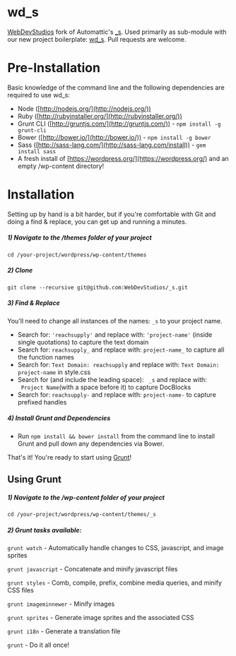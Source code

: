 wd_s
===

[WebDevStudios](http://webdevstudios.com) fork of Automattic's [_s](https://github.com/Automattic/_s). Used primarily as sub-module with our new project boilerplate: [wd_s](https://github.com/WebDevStudios/wd_s). Pull requests are welcome.

# Pre-Installation

Basic knowledge of the command line and the following dependencies are required to use wd_s:

- Node ([http://nodejs.org/](http://nodejs.org/))
- Ruby ([http://rubyinstaller.org/](http://rubyinstaller.org/))
- Grunt CLI ([http://gruntjs.com/](http://gruntjs.com/)) - `npm install -g grunt-cli`
- Bower ([http://bower.io/](http://bower.io/)) - `npm install -g bower`
- Sass ([http://sass-lang.com/](http://sass-lang.com/install)) - `gem install sass`
- A fresh install of [https://wordpress.org/](https://wordpress.org/) and an empty /wp-content directory!

# Installation

Setting up by hand is a bit harder, but if you're comfortable with Git and doing a find & replace, you can get up and running a minutes.

##### 1) Navigate to the /themes folder of your project
`cd /your-project/wordpress/wp-content/themes`

##### 2) Clone

`git clone --recursive git@github.com:WebDevStudios/_s.git`

##### 3) Find & Replace

You'll need to change all instances of the names: `_s` to your project name.

- Search for: `'reachsupply'` and replace with: `'project-name'` (inside single quotations) to capture the text domain
- Search for: `reachsupply_` and replace with: `project-name_` to capture all the function names
- Search for: `Text Domain: reachsupply` and replace with: `Text Domain: project-name` in style.css
- Search for (and include the leading space): <code>&nbsp;_s</code> and replace with: <code>&nbsp;Project Name</code>(with a space before it) to capture DocBlocks
- Search for: `reachsupply-` and replace with: `project-name-` to capture prefixed handles

##### 4) Install Grunt and Dependencies
- Run `npm install && bower install` from the command line to install Grunt and pull down any dependencies via Bower.

That's it! You're ready to start using [Grunt](https://github.com/WebDevStudios/_s/blob/master/README.md#using-grunt)!

## Using Grunt

##### 1) Navigate to the /wp-content folder of your project
`cd /your-project/wordpress/wp-content/themes/_s`

##### 2) Grunt tasks available:

`grunt watch` - Automatically handle changes to CSS, javascript, and image sprites

`grunt javascript` - Concatenate and minify javascript files

`grunt styles` - Comb, compile, prefix, combine media queries, and minify CSS files

`grunt imageminnewer` - Minify images

`grunt sprites` - Generate image sprites and the associated CSS

`grunt i18n` - Generate a translation file

`grunt` - Do it all once!
